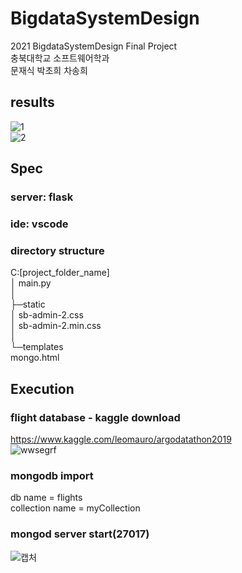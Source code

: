 # BigdataSystemDesign
2021 BigdataSystemDesign Final Project     
충북대학교 소프트웨어학과    
문재식 박초희 차송희     
## results
![1](https://user-images.githubusercontent.com/44563011/121879502-e8f9f700-cd47-11eb-82a3-c1e88999cba6.JPG)   
![2](https://user-images.githubusercontent.com/44563011/121879508-ea2b2400-cd47-11eb-847b-06579fe0ec97.JPG)   

## Spec 
### server: flask
### ide: vscode
### directory structure   
C:\[project_folder_name]   
│  main.py   
│   
├─static   
│      sb-admin-2.css   
│      sb-admin-2.min.css   
│   
└─templates   
        mongo.html      
           
## Execution
### flight database - kaggle download   
https://www.kaggle.com/leomauro/argodatathon2019     
![wwsegrf](https://user-images.githubusercontent.com/44563011/121776671-271cdc80-cbc9-11eb-870c-9803aa6bd048.JPG)    
   
### mongodb import    
db name = flights   
collection name = myCollection   
        
### mongod server start(27017)   
![캡처](https://user-images.githubusercontent.com/44563011/121776670-25ebaf80-cbc9-11eb-9318-abe5bcda96e4.JPG)      
